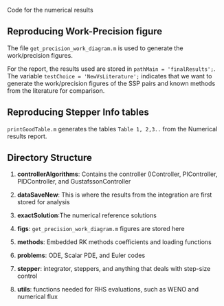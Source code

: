 Code for the numerical results

Reproducing Work-Precision figure
----------------------------------

The file `get_precision_work_diagram.m` is used to generate the work/precision figures.

For the report, the results used are stored in `pathMain = 'finalResults';`. The variable `testChoice = 'NewVsLiterature';` indicates that we want to generate the work/precision figures of the SSP pairs and known methods from the literature for comparison.

Reproducing Stepper Info tables
-------------------------------

`printGoodTable.m` generates the tables `Table 1, 2,3..` from the Numerical results report.



Directory Structure
-------------------

1. **controllerAlgorithms**: Contains the controller (IController, PIController, PIDController, and GustafssonController

2. **dataSaveNew**: This is where the results from the integration are first stored for analysis

3. **exactSolution**:The numerical reference solutions

4. **figs**: `get_precision_work_diagram.m` figures are stored here

5. **methods**: Embedded RK methods coefficients and loading functions

6. **problems**: ODE, Scalar PDE, and Euler codes

7. **stepper**: integrator, steppers, and anything that deals with step-size control

8. **utils**: functions needed for RHS evaluations, such as WENO and numerical flux
